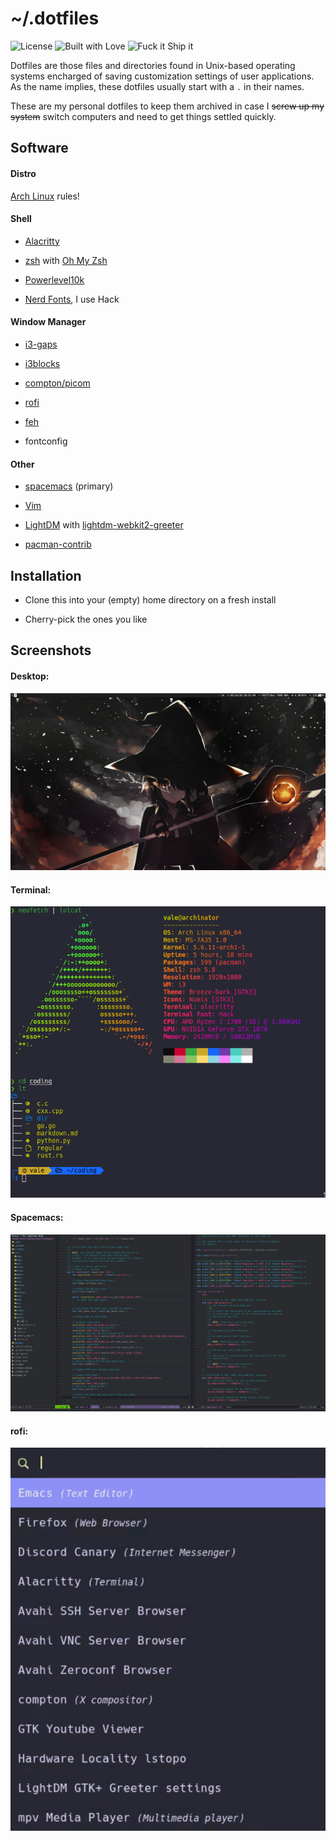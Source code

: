 # ~/.dotfiles

![License](https://img.shields.io/github/license/vbe0201/dotfiles)
![Built with Love](https://img.shields.io/badge/Built-with%20%E2%9D%A4%EF%B8%8F-pink)
![Fuck it Ship it](https://img.shields.io/badge/Fuck%20it-Ship%20it-blueviolet)

Dotfiles are those files and directories found in Unix-based operating systems
encharged of saving customization settings of user applications. As the name
implies, these dotfiles usually start with a `.` in their names.

These are my personal dotfiles to keep them archived in case I ~~screw up my
system~~ switch computers and need to get things settled quickly.

## Software

#### Distro

[Arch Linux](https://www.archlinux.org) rules!

#### Shell

* [Alacritty](https://github.com/alacritty/alacritty)

* [zsh](https://github.com/zsh-users/zsh) with [Oh My Zsh](https://github.com/ohmyzsh/ohmyzsh)

* [Powerlevel10k](https://github.com/romkatv/powerlevel10k)

* [Nerd Fonts](https://github.com/ryanoasis/nerd-fonts), I use Hack

#### Window Manager

* [i3-gaps](https://github.com/Airblader/i3)

* [i3blocks](https://github.com/vivien/i3blocks)

* [compton/picom](https://github.com/yshui/picom)

* [rofi](https://github.com/DaveDavenport/rofi)

* [feh](https://github.com/derf/feh)

* fontconfig

#### Other

* [spacemacs](https://github.com/syl20bnr/spacemacs) (primary)

* [Vim](https://github.com/vim/vim)

* [LightDM](https://github.com/canonical/lightdm) with [lightdm-webkit2-greeter](https://github.com/Antergos/web-greeter)

* [pacman-contrib](https://www.archlinux.org/packages/?name=pacman-contrib)

## Installation

* Clone this into your (empty) home directory on a fresh install

* Cherry-pick the ones you like

## Screenshots

#### Desktop:

![Desktop](./screenshots/desktop.png)

#### Terminal:

![Terminal](./screenshots/terminal.png)

#### Spacemacs:

![Spacemacs](./screenshots/spacemacs.png)

#### rofi:

![rofi](./screenshots/rofi.png)
